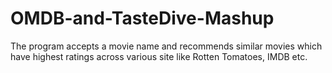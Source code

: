# OMDB-and-TasteDive-Mashup
The program accepts a movie name and recommends similar movies which have highest ratings across various site like Rotten Tomatoes, IMDB etc.
